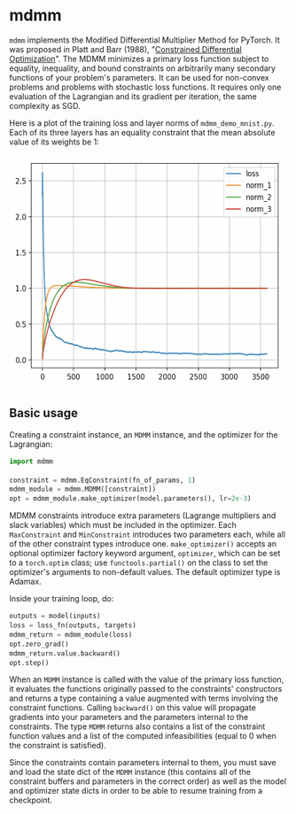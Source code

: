 # mdmm

`mdmm` implements the Modified Differential Multiplier Method for PyTorch. It was proposed in Platt and Barr (1988), "[Constrained Differential Optimization](https://papers.nips.cc/paper/1987/file/a87ff679a2f3e71d9181a67b7542122c-Paper.pdf)". The MDMM minimizes a primary loss function subject to equality, inequality, and bound constraints on arbitrarily many secondary functions of your problem's parameters. It can be used for non-convex problems and problems with stochastic loss functions. It requires only one evaluation of the Lagrangian and its gradient per iteration, the same complexity as SGD.

Here is a plot of the training loss and layer norms of `mdmm_demo_mnist.py`. Each of its three layers has an equality constraint that the mean absolute value of its weights be 1:

<img src="doc_images/mnist_layer_norms.png" width="561" height="423">

## Basic usage

Creating a constraint instance, an `MDMM` instance, and the optimizer for the Lagrangian:

```python
import mdmm

constraint = mdmm.EqConstraint(fn_of_params, 1)
mdmm_module = mdmm.MDMM([constraint])
opt = mdmm_module.make_optimizer(model.parameters(), lr=2e-3)
```

MDMM constraints introduce extra parameters (Lagrange multipliers and slack variables) which must be included in the optimizer. Each `MaxConstraint` and `MinConstraint` introduces two parameters each, while all of the other constraint types introduce one. `make_optimizer()` accepts an optional optimizer factory keyword argument, `optimizer`, which can be set to a `torch.optim` class; use `functools.partial()` on the class to set the optimizer's arguments to non-default values. The default optimizer type is Adamax.

Inside your training loop, do:

```python
outputs = model(inputs)
loss = loss_fn(outputs, targets)
mdmm_return = mdmm_module(loss)
opt.zero_grad()
mdmm_return.value.backward()
opt.step()
```

When an `MDMM` instance is called with the value of the primary loss function, it evaluates the functions originally passed to the constraints' constructors and returns a type containing a value augmented with terms involving the constraint functions. Calling `backward()` on this value will propagate gradients into your parameters and the parameters internal to the constraints. The type `MDMM` returns also contains a list of the constraint function values and a list of the computed infeasibilities (equal to 0 when the constraint is satisfied).

Since the constraints contain parameters internal to them, you must save and load the state dict of the `MDMM` instance (this contains all of the constraint buffers and parameters in the correct order) as well as the model and optimizer state dicts in order to be able to resume training from a checkpoint.
